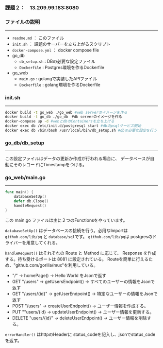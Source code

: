 ### 課題２：　13.209.99.183:8080

### ファイルの説明
---

- `readme.md` ： このファイル
- `init.sh` ： 課題のサーバーを立ち上がるスクリプト
- `docker-compose.yml` ： docker compose file　
- go_db 
  - `db_setup.sh` : DBの必要な設定ファイル
  - `Dockerfile` : Postgres環境を作るDockerfile
- go_web
  - `main.go` : golangで実装したAPIファイル
  - `Dockerfile` : golang環境を作るDockerfile

### init.sh
---
```sh
docker build -t go_web ./go_web #web serverのイメージを作る
docker build -t go_db ./go_db　#db serverのイメージを作る
docker-compose up -d #webとdbのContainersを立ち上げる
docker exec db /etc/init.d/postgresql start #dbのpsqlサービス開始
docker exec db /bin/bash /usr/local/bin/db_setup.sh #dbの必要な設定を行う
```

### go_db/db_setup 
---
この設定ファイルはデータの更新か作成が行われる場合に、
データベースが自動にそのレコードにTimestampをつける。

### go_web/main.go
---

```go
func main() {
	databaseSetUp()
	defer db.Close()
	handleRequest()
}
```

この main.go ファイルは主に２つのFunctionsをやっています。

```databaseSetUp()```
はデータベースの接続を行う。必用なImportは `github.com/lib/pq` と `database/sql`です。
`github.com/lib/pq`は postgresのドライバーを用意してくれる。

```handleRequest()```
はそれぞれの Route と Method に応じて、 Response を作成する。待ち受けるポートは 8081 に設定されている。
Routeを簡単に行えるため、"github.com/gorilla/mux"を利用している。
- "/"                   -> homePage()           -> Hello World をJsonで返す
- GET "/users"          -> getUsersEndpoint()   -> すべてのユーザーの情報をJsonで返す
- GET "/users/{id}"     -> getUserEndpoint()    -> 特定なユーザーの情報をJsonで返す
- POST "/users"         -> createUserEndpoint() -> ユーザー情報を作成する。
- PUT ""users/{id}      -> updateUserEndpoint() -> ユーザー情報を更新する。
- DELETE "users/{id}"   -> deleteUserEndpoint() -> ユーザー情報を削除する。

```errorHandler()```
はhttpのHeaderに status_codeを記入し、jsonでstatus_codeを返す。
